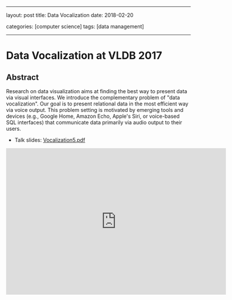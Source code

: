 
---
layout: post
title: Data Vocalization 
date: 2018-02-20

categories: [computer science]
tags: [data management]

---


# Data Vocalization at VLDB 2017

## Abstract

Research on data visualization aims at finding the best way to present data via visual interfaces. We introduce the complementary problem of "data vocalization". Our goal is to present relational data in the most efficient way via voice output. This problem setting is motivated by emerging tools and devices (e.g., Google Home, Amazon Echo, Apple's Siri, or voice-based SQL interfaces) that communicate data primarily via audio output to their users.

* Talk slides: [Vocalization5.pdf](http://www.itrummer.org/slides/Vocalization5.pdf)

<iframe width="600" height="400" src="https://www.youtube.com/embed/pSDNYyFq604" frameborder="0" allow="autoplay; encrypted-media" allowfullscreen></iframe>

